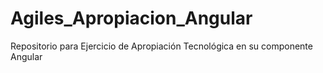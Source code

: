 # Agiles_Apropiacion_Angular
Repositorio para Ejercicio de Apropiación Tecnológica en su componente Angular
